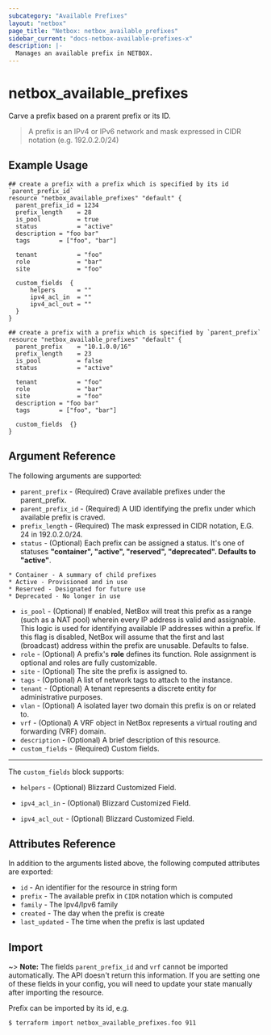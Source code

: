 ```yaml
---
subcategory: "Available Prefixes"
layout: "netbox"
page_title: "Netbox: netbox_available_prefixes"
sidebar_current: "docs-netbox-available-prefixes-x"
description: |-
  Manages an available prefix in NETBOX.
---
```


# netbox\_available\_prefixes
Carve a prefix based on a prarent prefix or its ID.
>A prefix is an IPv4 or IPv6 network and mask expressed in CIDR notation (e.g. 192.0.2.0/24) 

## Example Usage
```hcl
## create a prefix with a prefix which is specified by its id `parent_prefix_id`
resource "netbox_available_prefixes" "default" {
  parent_prefix_id = 1234
  prefix_length    = 28
  is_pool          = true
  status           = "active"
  description = "foo bar"
  tags        = ["foo", "bar"]

  tenant           = "foo"
  role             = "bar"
  site             = "foo" 

  custom_fields  {
      helpers      = ""
      ipv4_acl_in  = ""
      ipv4_acl_out = ""
  }
}
```

```hcl
## create a prefix with a prefix which is specified by `parent_prefix`
resource "netbox_available_prefixes" "default" {
  parent_prefix    = "10.1.0.0/16"
  prefix_length    = 23
  is_pool          = false
  status           = "active"

  tenant           = "foo"
  role             = "bar"
  site             = "foo" 
  description = "foo bar"
  tags        = ["foo", "bar"]

  custom_fields  {}
}
```


## Argument Reference

The following arguments are supported:

* `parent_prefix`       - (Required) Crave available prefixes under the parent_prefix.
* `parent_prefix_id`    - (Required) A UID identifying the prefix under which available prefix is craved.
* `prefix_length`       - (Required) The mask expressed in CIDR notation, E.G. 24 in 192.0.2.0/24.
* `status`              - (Optional) Each prefix can be assigned a status. It's one of statuses **"container", "active", "reserved", "deprecated". Defaults to "active"**.

```
* Container - A summary of child prefixes
* Active - Provisioned and in use
* Reserved - Designated for future use
* Deprecated - No longer in use
```

* `is_pool`             - (Optional) If enabled, NetBox will treat this prefix as a range (such as a NAT pool) wherein every IP address is valid and assignable. This logic is used for identifying available IP addresses within a prefix. If this flag is disabled, NetBox will assume that the first and last (broadcast) address within the prefix are unusable. Defaults to false.
* `role`                - (Optional) A prefix's **role** defines its function. Role assignment is optional and roles are fully customizable.
* `site`                - (Optional) The site the prefix is assigned to.
* `tags`                - (Optional) A list of network tags to attach to the instance.
* `tenant`              - (Optional) A tenant represents a discrete entity for administrative purposes.
* `vlan`                - (Optional) A isolated layer two domain this prefix is on or related to.
* `vrf`                 - (Optional) A VRF object in NetBox represents a virtual routing and forwarding (VRF) domain.
* `description`         - (Optional) A brief description of this resource.
* `custom_fields`       - (Required) Custom fields.

---
The `custom_fields` block supports:

* `helpers` - (Optional) Blizzard Customized Field.

* `ipv4_acl_in` - (Optional) Blizzard Customized Field.

* `ipv4_acl_out` - (Optional) Blizzard Customized Field.

## Attributes Reference

In addition to the arguments listed above, the following computed attributes are
exported:
* `id`      - An identifier for the resource in string form
* `prefix`  - The available prefix in `CIDR` notation which is computed
* `family`  - The Ipv4/Ipv6 family
* `created` - The day when the prefix is create
* `last_updated` -  The time when the prefix is last updated

## Import
~> **Note:** The fields `parent_prefix_id` and `vrf` cannot be imported automatically. The API doesn't return this information. If you are setting one of these fields in your config, you will need to update your state manually after importing the resource.

Prefix can be imported by its id, e.g.

```bash
$ terraform import netbox_available_prefixes.foo 911
```

